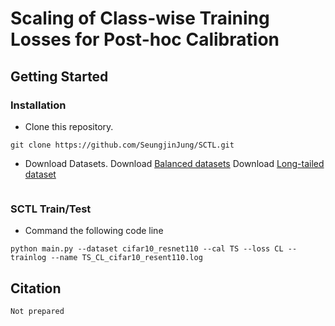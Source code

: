 # Scaling of Class-wise Training Losses for Post-hoc Calibration
## Getting Started
### Installation
- Clone this repository.
```
git clone https://github.com/SeungjinJung/SCTL.git
```
- Download Datasets.
Download [Balanced datasets](https://github.com/markus93/NN_calibration)
Download [Long-tailed dataset](https://drive.google.com/drive/folders/1KfDriNxfnuqnmsj_zwpK3j7y6Lav7XBL?usp=share_link)
```

```
### SCTL Train/Test
- Command the following code line 
```
python main.py --dataset cifar10_resnet110 --cal TS --loss CL --trainlog --name TS_CL_cifar10_resent110.log
```
## Citation
```
Not prepared
```
